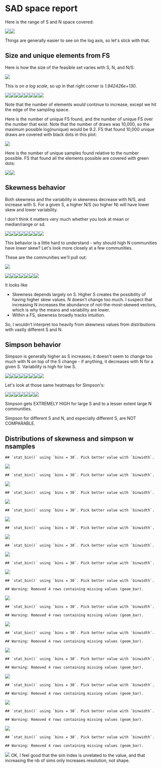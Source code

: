 SAD space report
================

Here is the range of S and N space covered:

![](report_files/figure-markdown_github/plot%20sn%20space-1.png)![](report_files/figure-markdown_github/plot%20sn%20space-2.png)

Things are generally easier to see on the log axis, so let's stick with that.

Size and unique elements from FS
--------------------------------

Here is how the size of the feasible set varies with S, N, and N/S:

![](report_files/figure-markdown_github/plot%20size%20of%20fs%201-1.png)

This is *on a log scale*, so up in that right corner is *1.942426e+130*.

![](report_files/figure-markdown_github/plot%20size%20of%20fs%202-1.png)![](report_files/figure-markdown_github/plot%20size%20of%20fs%202-2.png)![](report_files/figure-markdown_github/plot%20size%20of%20fs%202-3.png)![](report_files/figure-markdown_github/plot%20size%20of%20fs%202-4.png)![](report_files/figure-markdown_github/plot%20size%20of%20fs%202-5.png)![](report_files/figure-markdown_github/plot%20size%20of%20fs%202-6.png)![](report_files/figure-markdown_github/plot%20size%20of%20fs%202-7.png)![](report_files/figure-markdown_github/plot%20size%20of%20fs%202-8.png)

Note that the number of elements *would* continue to increase, except we hit the edge of the sampling space.

Here is the number of unique FS found, and the number of unique FS over the number that exist. Note that the number of draws was 10,000, so the maximum possible log(nunique) would be 9.2. FS that found 10,000 unique draws are covered with black dots in this plot:

![](report_files/figure-markdown_github/nunique%201-1.png)

Here is the number of unique samples found relative to the number possible. FS that found all the elements possible are covered with green dots:

![](report_files/figure-markdown_github/nunique%202-1.png)![](report_files/figure-markdown_github/nunique%202-2.png)

Skewness behavior
-----------------

Both skewness and the variability in skewness decrease with N/S, and increase with S. For a given S, a higher N/S (so higher N) will have lower skew and lower variability.

I don't think it matters very much whether you look at mean or median/range or sd.

![](report_files/figure-markdown_github/skewness-1.png)![](report_files/figure-markdown_github/skewness-2.png)![](report_files/figure-markdown_github/skewness-3.png)![](report_files/figure-markdown_github/skewness-4.png)![](report_files/figure-markdown_github/skewness-5.png)![](report_files/figure-markdown_github/skewness-6.png)![](report_files/figure-markdown_github/skewness-7.png)![](report_files/figure-markdown_github/skewness-8.png)

This behavior is a little hard to understand - why should high N communities have *lower* skew? Let's look more closely at a few communities.

These are the communities we'll pull out:

![](report_files/figure-markdown_github/plot%20focal%20communities-1.png)

![](report_files/figure-markdown_github/focal%20heatmaps-1.png)![](report_files/figure-markdown_github/focal%20heatmaps-2.png)![](report_files/figure-markdown_github/focal%20heatmaps-3.png)![](report_files/figure-markdown_github/focal%20heatmaps-4.png)![](report_files/figure-markdown_github/focal%20heatmaps-5.png)![](report_files/figure-markdown_github/focal%20heatmaps-6.png)![](report_files/figure-markdown_github/focal%20heatmaps-7.png)

It looks like

-   Skewness depends largely on S. Higher S creates the possibility of having higher skew values. N doesn't change too much. I suspect that increasing N increases the abundance of not-the-most-skewed vectors, which is why the means and variability are lower.
-   Within a FS, skewness broadly tracks intuition.

So, I wouldn't interpret too heavily from skewness values from distributions with vastly different S and N.

Simpson behavior
----------------

Simpson is generally higher as S increases; it doesn't seem to change too much with N on top of the S change - if anything, it decreases with N for a given S. Variability is high for low S.

![](report_files/figure-markdown_github/simpson-1.png)![](report_files/figure-markdown_github/simpson-2.png)![](report_files/figure-markdown_github/simpson-3.png)![](report_files/figure-markdown_github/simpson-4.png)![](report_files/figure-markdown_github/simpson-5.png)![](report_files/figure-markdown_github/simpson-6.png)![](report_files/figure-markdown_github/simpson-7.png)![](report_files/figure-markdown_github/simpson-8.png)

Let's look at those same heatmaps for Simpson's:

![](report_files/figure-markdown_github/simpson%20hm-1.png)![](report_files/figure-markdown_github/simpson%20hm-2.png)![](report_files/figure-markdown_github/simpson%20hm-3.png)![](report_files/figure-markdown_github/simpson%20hm-4.png)![](report_files/figure-markdown_github/simpson%20hm-5.png)![](report_files/figure-markdown_github/simpson%20hm-6.png)![](report_files/figure-markdown_github/simpson%20hm-7.png)

Simpson gets EXTREMELY HIGH for large S and to a lesser extent large N communities.

Simpson for different S and N, and especially different S, are NOT COMPARABLE.

Distributions of skewness and simpson w nsamples
------------------------------------------------

    ## `stat_bin()` using `bins = 30`. Pick better value with `binwidth`.

![](report_files/figure-markdown_github/dists-1.png)

    ## `stat_bin()` using `bins = 30`. Pick better value with `binwidth`.

![](report_files/figure-markdown_github/dists-2.png)

    ## `stat_bin()` using `bins = 30`. Pick better value with `binwidth`.

![](report_files/figure-markdown_github/dists-3.png)

    ## `stat_bin()` using `bins = 30`. Pick better value with `binwidth`.

![](report_files/figure-markdown_github/dists-4.png)

    ## `stat_bin()` using `bins = 30`. Pick better value with `binwidth`.

![](report_files/figure-markdown_github/dists-5.png)

    ## `stat_bin()` using `bins = 30`. Pick better value with `binwidth`.

![](report_files/figure-markdown_github/dists-6.png)

    ## `stat_bin()` using `bins = 30`. Pick better value with `binwidth`.

![](report_files/figure-markdown_github/dists-7.png)

    ## `stat_bin()` using `bins = 30`. Pick better value with `binwidth`.

    ## Warning: Removed 4 rows containing missing values (geom_bar).

![](report_files/figure-markdown_github/dists-8.png)

    ## `stat_bin()` using `bins = 30`. Pick better value with `binwidth`.

    ## Warning: Removed 4 rows containing missing values (geom_bar).

![](report_files/figure-markdown_github/dists-9.png)

    ## `stat_bin()` using `bins = 30`. Pick better value with `binwidth`.

    ## Warning: Removed 4 rows containing missing values (geom_bar).

![](report_files/figure-markdown_github/dists-10.png)

    ## `stat_bin()` using `bins = 30`. Pick better value with `binwidth`.

    ## Warning: Removed 4 rows containing missing values (geom_bar).

![](report_files/figure-markdown_github/dists-11.png)

    ## `stat_bin()` using `bins = 30`. Pick better value with `binwidth`.

    ## Warning: Removed 4 rows containing missing values (geom_bar).

![](report_files/figure-markdown_github/dists-12.png)

    ## `stat_bin()` using `bins = 30`. Pick better value with `binwidth`.

    ## Warning: Removed 4 rows containing missing values (geom_bar).

![](report_files/figure-markdown_github/dists-13.png)

    ## `stat_bin()` using `bins = 30`. Pick better value with `binwidth`.

    ## Warning: Removed 4 rows containing missing values (geom_bar).

![](report_files/figure-markdown_github/dists-14.png) OK, I feel good that the sim index is unrelated to the value, and that increasing the nb of sims only increases resolution, not shape.
